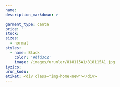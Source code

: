 ```yaml
---
name: 
description_markdown: >-

garment_type: canta
price: ''
stock: 
sizes:
  - normal
styles:
  - name: Black
    color: '#dfd3c2'
    image: /images/urunler/818115A1/818115A1.jpg
iyzico: 
urun_kodu:
etiket: <div class="img-home-new"></div>
---
```


<!--<div class="img-home-new"></div>-->
	
<!--<div class="indirim"> %7</div>-->